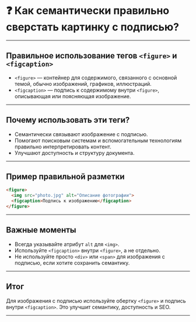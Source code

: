 # ❓ Как семантически правильно сверстать картинку с подписью?

---

## Правильное использование тегов `<figure>` и `<figcaption>`

- `<figure>` — контейнер для содержимого, связанного с основной темой, обычно изображений, графиков, иллюстраций.
- `<figcaption>` — подпись к содержимому внутри `<figure>`, описывающая или поясняющая изображение.

---

## Почему использовать эти теги?

- Семантически связывают изображение с подписью.
- Помогают поисковым системам и вспомогательным технологиям правильно интерпретировать контент.
- Улучшают доступность и структуру документа.

---

## Пример правильной разметки

```html
<figure>
  <img src="photo.jpg" alt="Описание фотографии">
  <figcaption>Подпись к изображению</figcaption>
</figure>
```

---

## Важные моменты

- Всегда указывайте атрибут `alt` для `<img>`.
- Используйте `<figcaption>` внутри `<figure>`, а не отдельно.
- Не используйте просто `<div>` или `<span>` для изображения с подписью, если хотите сохранить семантику.

---

## Итог

Для изображения с подписью используйте обертку `<figure>` и подпись внутри `<figcaption>`. Это улучшит семантику, доступность и SEO.

---
